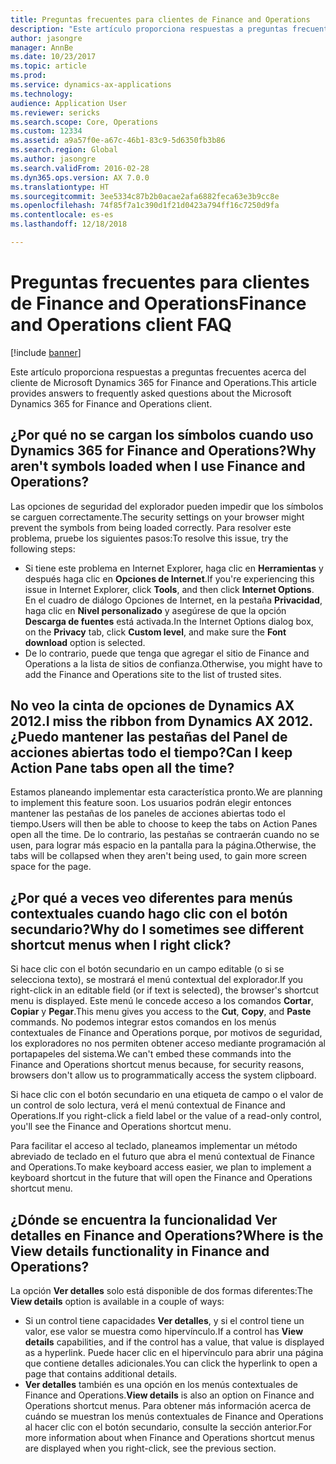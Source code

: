 ```yaml
---
title: Preguntas frecuentes para clientes de Finance and Operations
description: "Este artículo proporciona respuestas a preguntas frecuentes acerca del cliente de Microsoft Dynamics 365 for Finance and Operations."
author: jasongre
manager: AnnBe
ms.date: 10/23/2017
ms.topic: article
ms.prod: 
ms.service: dynamics-ax-applications
ms.technology: 
audience: Application User
ms.reviewer: sericks
ms.search.scope: Core, Operations
ms.custom: 12334
ms.assetid: a9a57f0e-a67c-46b1-83c9-5d6350fb3b86
ms.search.region: Global
ms.author: jasongre
ms.search.validFrom: 2016-02-28
ms.dyn365.ops.version: AX 7.0.0
ms.translationtype: HT
ms.sourcegitcommit: 3ee5334c87b2b0acae2afa6882feca63e3b9cc8e
ms.openlocfilehash: 74f85f7a1c390d1f21d0423a794ff16c7250d9fa
ms.contentlocale: es-es
ms.lasthandoff: 12/18/2018

---
```


# <a name="finance-and-operations-client-faq"></a><span data-ttu-id="f173b-103">Preguntas frecuentes para clientes de Finance and Operations</span><span class="sxs-lookup"><span data-stu-id="f173b-103">Finance and Operations client FAQ</span></span>

[!include [banner](../includes/banner.md)]

<span data-ttu-id="f173b-104">Este artículo proporciona respuestas a preguntas frecuentes acerca del cliente de Microsoft Dynamics 365 for Finance and Operations.</span><span class="sxs-lookup"><span data-stu-id="f173b-104">This article provides answers to frequently asked questions about the Microsoft Dynamics 365 for Finance and Operations client.</span></span>

## <a name="why-arent-symbols-loaded-when-i-use-finance-and-operations"></a><span data-ttu-id="f173b-105">¿Por qué no se cargan los símbolos cuando uso Dynamics 365 for Finance and Operations?</span><span class="sxs-lookup"><span data-stu-id="f173b-105">Why aren't symbols loaded when I use Finance and Operations?</span></span>

<span data-ttu-id="f173b-106">Las opciones de seguridad del explorador pueden impedir que los símbolos se carguen correctamente.</span><span class="sxs-lookup"><span data-stu-id="f173b-106">The security settings on your browser might prevent the symbols from being loaded correctly.</span></span> <span data-ttu-id="f173b-107">Para resolver este problema, pruebe los siguientes pasos:</span><span class="sxs-lookup"><span data-stu-id="f173b-107">To resolve this issue, try the following steps:</span></span>

- <span data-ttu-id="f173b-108">Si tiene este problema en Internet Explorer, haga clic en **Herramientas** y después haga clic en **Opciones de Internet**.</span><span class="sxs-lookup"><span data-stu-id="f173b-108">If you're experiencing this issue in Internet Explorer, click **Tools**, and then click **Internet Options**.</span></span> <span data-ttu-id="f173b-109">En el cuadro de diálogo Opciones de Internet, en la pestaña **Privacidad**, haga clic en **Nivel personalizado** y asegúrese de que la opción **Descarga de fuentes** está activada.</span><span class="sxs-lookup"><span data-stu-id="f173b-109">In the Internet Options dialog box, on the **Privacy** tab, click **Custom level**, and make sure the **Font download** option is selected.</span></span>
- <span data-ttu-id="f173b-110">De lo contrario, puede que tenga que agregar el sitio de Finance and Operations a la lista de sitios de confianza.</span><span class="sxs-lookup"><span data-stu-id="f173b-110">Otherwise, you might have to add the Finance and Operations site to the list of trusted sites.</span></span>

## <a name="i-miss-the-ribbon-from-dynamics-ax-2012-can-i-keep-action-pane-tabs-open-all-the-time"></a><span data-ttu-id="f173b-111">No veo la cinta de opciones de Dynamics AX 2012.</span><span class="sxs-lookup"><span data-stu-id="f173b-111">I miss the ribbon from Dynamics AX 2012.</span></span> <span data-ttu-id="f173b-112">¿Puedo mantener las pestañas del Panel de acciones abiertas todo el tiempo?</span><span class="sxs-lookup"><span data-stu-id="f173b-112">Can I keep Action Pane tabs open all the time?</span></span>

<span data-ttu-id="f173b-113">Estamos planeando implementar esta característica pronto.</span><span class="sxs-lookup"><span data-stu-id="f173b-113">We are planning to implement this feature soon.</span></span> <span data-ttu-id="f173b-114">Los usuarios podrán elegir entonces mantener las pestañas de los paneles de acciones abiertas todo el tiempo.</span><span class="sxs-lookup"><span data-stu-id="f173b-114">Users will then be able to choose to keep the tabs on Action Panes open all the time.</span></span> <span data-ttu-id="f173b-115">De lo contrario, las pestañas se contraerán cuando no se usen, para lograr más espacio en la pantalla para la página.</span><span class="sxs-lookup"><span data-stu-id="f173b-115">Otherwise, the tabs will be collapsed when they aren't being used, to gain more screen space for the page.</span></span>

## <a name="why-do-i-sometimes-see-different-shortcut-menus-when-i-right-click"></a><span data-ttu-id="f173b-116">¿Por qué a veces veo diferentes para menús contextuales cuando hago clic con el botón secundario?</span><span class="sxs-lookup"><span data-stu-id="f173b-116">Why do I sometimes see different shortcut menus when I right click?</span></span>

<span data-ttu-id="f173b-117">Si hace clic con el botón secundario en un campo editable (o si se selecciona texto), se mostrará el menú contextual del explorador.</span><span class="sxs-lookup"><span data-stu-id="f173b-117">If you right-click in an editable field (or if text is selected), the browser's shortcut menu is displayed.</span></span> <span data-ttu-id="f173b-118">Este menú le concede acceso a los comandos **Cortar**, **Copiar** y **Pegar**.</span><span class="sxs-lookup"><span data-stu-id="f173b-118">This menu gives you access to the **Cut**, **Copy**, and **Paste** commands.</span></span> <span data-ttu-id="f173b-119">No podemos integrar estos comandos en los menús contextuales de Finance and Operations porque, por motivos de seguridad, los exploradores no nos permiten obtener acceso mediante programación al portapapeles del sistema.</span><span class="sxs-lookup"><span data-stu-id="f173b-119">We can't embed these commands into the Finance and Operations shortcut menus because, for security reasons, browsers don't allow us to programmatically access the system clipboard.</span></span>

<span data-ttu-id="f173b-120">Si hace clic con el botón secundario en una etiqueta de campo o el valor de un control de solo lectura, verá el menú contextual de Finance and Operations.</span><span class="sxs-lookup"><span data-stu-id="f173b-120">If you right-click a field label or the value of a read-only control, you'll see the Finance and Operations shortcut menu.</span></span>

<span data-ttu-id="f173b-121">Para facilitar el acceso al teclado, planeamos implementar un método abreviado de teclado en el futuro que abra el menú contextual de Finance and Operations.</span><span class="sxs-lookup"><span data-stu-id="f173b-121">To make keyboard access easier, we plan to implement a keyboard shortcut in the future that will open the Finance and Operations shortcut menu.</span></span>

## <a name="where-is-the-view-details-functionality-in-finance-and-operations"></a><span data-ttu-id="f173b-122">¿Dónde se encuentra la funcionalidad Ver detalles en Finance and Operations?</span><span class="sxs-lookup"><span data-stu-id="f173b-122">Where is the View details functionality in Finance and Operations?</span></span>

<span data-ttu-id="f173b-123">La opción **Ver detalles** solo está disponible de dos formas diferentes:</span><span class="sxs-lookup"><span data-stu-id="f173b-123">The **View details** option is available in a couple of ways:</span></span>

- <span data-ttu-id="f173b-124">Si un control tiene capacidades **Ver detalles**, y si el control tiene un valor, ese valor se muestra como hipervínculo.</span><span class="sxs-lookup"><span data-stu-id="f173b-124">If a control has **View details** capabilities, and if the control has a value, that value is displayed as a hyperlink.</span></span> <span data-ttu-id="f173b-125">Puede hacer clic en el hipervínculo para abrir una página que contiene detalles adicionales.</span><span class="sxs-lookup"><span data-stu-id="f173b-125">You can click the hyperlink to open a page that contains additional details.</span></span>
- <span data-ttu-id="f173b-126">**Ver detalles** también es una opción en los menús contextuales de Finance and Operations.</span><span class="sxs-lookup"><span data-stu-id="f173b-126">**View details** is also an option on Finance and Operations shortcut menus.</span></span> <span data-ttu-id="f173b-127">Para obtener más información acerca de cuándo se muestran los menús contextuales de Finance and Operations al hacer clic con el botón secundario, consulte la sección anterior.</span><span class="sxs-lookup"><span data-stu-id="f173b-127">For more information about when Finance and Operations shortcut menus are displayed when you right-click, see the previous section.</span></span>

